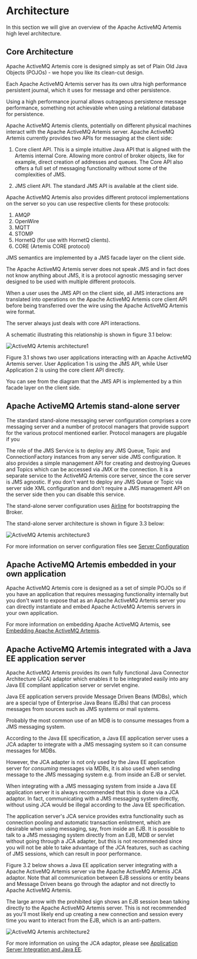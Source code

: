 # Architecture

In this section we will give an overview of the Apache ActiveMQ Artemis high level
architecture.

## Core Architecture

Apache ActiveMQ Artemis core is designed simply as set of Plain Old Java Objects
(POJOs) - we hope you like its clean-cut design.

Each Apache ActiveMQ Artemis server has its own ultra high performance persistent
journal, which it uses for message and other persistence.

Using a high performance journal allows outrageous persistence message
performance, something not achievable when using a relational database
for persistence.

Apache ActiveMQ Artemis clients, potentially on different physical machines interact
with the Apache ActiveMQ Artemis server. Apache ActiveMQ Artemis currently provides two APIs for
messaging at the client side:

1. Core client API. This is a simple intuitive Java API that is aligned with the Artemis internal Core.  Allowing more
    control of broker objects, like for example, direct creation of addresses and queues.  The Core API also offers a
    full set of messaging functionality without some of the complexities of JMS.

2. JMS client API. The standard JMS API is available at the client side.

Apache ActiveMQ Artemis also provides different protocol implementations on the server so you can use respective clients for these protocols:

1. AMQP
2. OpenWire
3. MQTT
4. STOMP
5. HornetQ (for use with HornetQ clients).
6. CORE (Artemis CORE protocol)


JMS semantics are implemented by a JMS facade layer on the client
side.

The Apache ActiveMQ Artemis server does not speak JMS and in fact does not know
anything about JMS, it is a protocol agnostic messaging server designed
to be used with multiple different protocols.

When a user uses the JMS API on the client side, all JMS interactions
are translated into operations on the Apache ActiveMQ Artemis core client API before
being transferred over the wire using the Apache ActiveMQ Artemis wire format.

The server always just deals with core API interactions.

A schematic illustrating this relationship is shown in figure 3.1 below:

![ActiveMQ Artemis architecture1](images/architecture1.jpg)

Figure 3.1 shows two user applications interacting with an Apache ActiveMQ Artemis
server. User Application 1 is using the JMS API, while User Application
2 is using the core client API directly.

You can see from the diagram that the JMS API is implemented by a thin
facade layer on the client side.

## Apache ActiveMQ Artemis stand-alone server

The standard stand-alone messaging server configuration comprises a core
messaging server and a number of protocol managers that provide support for
the various protocol mentioned earlier.  Protocol managers are plugable
if you 

The role of the JMS Service is to deploy any JMS Queue, Topic and
ConnectionFactory instances from any server side JMS
configuration. It also provides a simple management API for
creating and destroying Queues and Topics
which can be accessed via JMX or the connection. It is a separate
service to the ActiveMQ Artemis core server, since the core server is JMS
agnostic. If you don't want to deploy any JMS Queue or Topic via
server side XML configuration and don't require a JMS management
API on the server side then you can disable this service.

The stand-alone server configuration uses [Airline](https://github.com/airlift/airline)
for bootstrapping the Broker.

The stand-alone server architecture is shown in figure 3.3 below:

![ActiveMQ Artemis architecture3](images/architecture3.jpg)

For more information on server configuration files see [Server Configuration](configuration-index.md)

## Apache ActiveMQ Artemis embedded in your own application

Apache ActiveMQ Artemis core is designed as a set of simple POJOs so if you have an
application that requires messaging functionality internally but you
don't want to expose that as an Apache ActiveMQ Artemis server you can directly
instantiate and embed Apache ActiveMQ Artemis servers in your own application.

For more information on embedding Apache ActiveMQ Artemis, see [Embedding Apache ActiveMQ Artemis](embedding-activemq.md).

## Apache ActiveMQ Artemis integrated with a Java EE application server

Apache ActiveMQ Artemis provides its own fully functional Java Connector Architecture
(JCA) adaptor which enables it to be integrated easily into any Java EE
compliant application server or servlet engine.

Java EE application servers provide Message Driven Beans (MDBs), which are a
special type of Enterprise Java Beans (EJBs) that can process messages
from sources such as JMS systems or mail systems.

Probably the most common use of an MDB is to consume messages from a JMS
messaging system.

According to the Java EE specification, a Java EE application server uses a JCA
adapter to integrate with a JMS messaging system so it can consume
messages for MDBs.

However, the JCA adapter is not only used by the Java EE application server
for *consuming* messages via MDBs, it is also used when sending message
to the JMS messaging system e.g. from inside an EJB or servlet.

When integrating with a JMS messaging system from inside a Java EE
application server it is always recommended that this is done via a JCA
adaptor. In fact, communicating with a JMS messaging system directly,
without using JCA would be illegal according to the Java EE specification.

The application server's JCA service provides extra functionality such
as connection pooling and automatic transaction enlistment, which are
desirable when using messaging, say, from inside an EJB. It is possible
to talk to a JMS messaging system directly from an EJB, MDB or servlet
without going through a JCA adapter, but this is not recommended since
you will not be able to take advantage of the JCA features, such as
caching of JMS sessions, which can result in poor performance.

Figure 3.2 below shows a Java EE application server integrating with a
Apache ActiveMQ Artemis server via the Apache ActiveMQ Artemis JCA adaptor. Note that all
communication between EJB sessions or entity beans and Message Driven
beans go through the adaptor and not directly to Apache ActiveMQ Artemis.

The large arrow with the prohibited sign shows an EJB session bean
talking directly to the Apache ActiveMQ Artemis server. This is not recommended as
you'll most likely end up creating a new connection and session every
time you want to interact from the EJB, which is an anti-pattern.

![ActiveMQ Artemis architecture2](images/architecture2.jpg)

For more information on using the JCA adaptor, please see [Application Server Integration and Java EE](appserver-integration.md).
